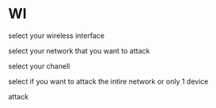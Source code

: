 # WI

select your wireless interface

select your network that you want to attack

select your chanell 

select if you want to attack the intire network or only 1 device

attack
